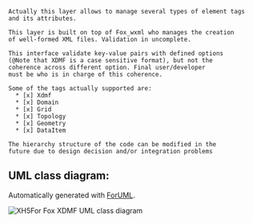    Actually this layer allows to manage several types of element tags
    and its attributes.
    
    This layer is built on top of Fox_wxml who manages the creation
    of well-formed XML files. Validation in uncomplete.
    
    This interface validate key-value pairs with defined options
    (@Note that XDMF is a case sensitive format), but not the
    coherence across different option. Final user/developer
    must be who is in charge of this coherence.
    
    Some of the tags actually supported are:
      * [x] Xdmf
      * [x] Domain
      * [x] Grid
      * [x] Topology
      * [x] Geometry
      * [x] DataItem
    
    The hierarchy structure of the code can be modified in the
    future due to design decision and/or integration problems


## UML class diagram:
Automatically generated with [ForUML](http://research.te.psu.ac.th/aziz/foruml.htm).

![XH5For Fox XDMF UML class diagram](https://github.com/victorsndvg/XH5For/tree/master/media/XH5For_fox_xdmf_UML.svg "XH5For Fox XDMF UML class diagram")
